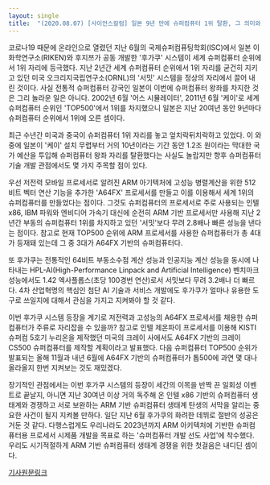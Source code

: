 ```yaml
---
layout: single
title:  "(2020.08.07) [사이언스칼럼] 일본 9년 만에 슈퍼컴퓨터 1위 탈환, 그 의미와 전망"
---
```


코로나19 때문에 온라인으로 열렸던 지난 6월의 국제슈퍼컴퓨팅학회(ISC)에서 일본 이화학연구소(RIKEN)와 후지쯔가 공동 개발한 '후가쿠' 시스템이 세계 슈퍼컴퓨터 순위에서 1위 자리에 등극했다. 지난 2년간 세계 슈퍼컴퓨터 순위에서 1위 자리를 굳건히 지키고 있던 미국 오크리지국립연구소(ORNL)의 '서밋' 시스템을 정상의 자리에서 끌어 내린 것이다. 사실 전통적 슈퍼컴퓨터 강국인 일본이 이번에 슈퍼컴퓨터 왕좌를 차지한 것은 그리 놀라운 일은 아니다. 2002년 6월 '어스 시뮬레이터', 2011년 6월 '케이'로 세계 슈퍼컴퓨터 순위인 'TOP500'에서 1위를 차지했으니 일본은 지난 20여년 동안 9년마다 슈퍼컴퓨터 순위에서 1위에 오른 셈이다.

최근 수년간 미국과 중국이 슈퍼컴퓨터 1위 자리를 놓고 엎치락뒤치락하고 있었다. 이 와중에 일본이 '케이' 설치 무렵부터 거의 10년이라는 기간 동안 1.2조 원이라는 막대한 국가 예산을 투입해 슈퍼컴퓨터 왕좌 자리를 탈환했다는 사실도 놀랍지만 향후 슈퍼컴퓨터 기술 개발 관점에서도 몇 가지 주목할 점이 있다.

우선 저전력 모바일 프로세서로 알려진 ARM 아기텍처에 고성능 병렬계산을 위한 512비트 벡터 연산 기능을 추가한 'A64FX' 프로세서를 만들고 이를 이용해서 세계 1위의 슈퍼컴퓨터를 만들었다는 점이다. 그것도 슈퍼컴퓨터의 프로세서로 주로 사용되는 인텔 x86, IBM 파워와 엔비디어 가속기 대신에 순전히 ARM 기반 프로세서만 사용해 지난 2년간 부동의 슈퍼컴퓨터 1위를 차지하고 있던 '서밋'보다 무려 2.8배나 빠른 성능을 낸다는 점이다. 참고로 현재 TOP500 순위에 ARM 프로세서를 사용한 슈퍼컴퓨터가 총 4대가 등재돼 있는데 그 중 3대가 A64FX 기반의 슈퍼컴퓨터다.

또 후가쿠는 전통적인 64비트 부동소수점 계산 성능과 인공지능 계산 성능을 동시에 나타내는 HPL-AI(High-Performance Linpack and Artificial Intelligence) 벤치마크 성능에서도 1.42 엑사플롭스(초당 100경번 연산)로서 서밋보다 무려 3.2배나 더 빠르다. 4차 산업혁명의 핵심인 첨단 AI 기술과 서비스 개발에도 후가쿠가 얼마나 유용한 도구로 쓰일지에 대해서 관심을 가지고 지켜봐야 할 것 같다.

이번 후가쿠 시스템 등장을 계기로 저전력과 고성능의 A64FX 프로세서를 채용한 슈퍼컴퓨터가 주류로 자리잡을 수 있을까? 참고로 인텔 제온파이 프로세서를 이용해 KISTI 슈퍼컴 5호기 누리온을 제작했던 미국의 크레이 사에서도 A64FX 기반의 크레이 CS500 슈퍼컴퓨터를 제작할 계획이라고 발표했다. 다음 슈퍼컴퓨터 TOP500 순위가 발표되는 올해 11월과 내년 6월에 A64FX 기반의 슈퍼컴퓨터가 톱500에 과연 몇 대나 올라올지 한번 지켜보는 것도 재밌겠다.

장기적인 관점에서는 이번 후가쿠 시스템의 등장이 세간의 이목을 반짝 끈 일회성 이벤트로 끝날지, 아니면 지난 30여년 이상 거의 독주해 온 인텔 x86 기반의 슈퍼컴퓨터 생태계와 경쟁하고 서로 보완하는 ARM 기반 슈퍼컴퓨터 생태계 탄생의 서막을 알리는 중요한 사건이 될지 지켜볼 만하다. 일단 지난 6월 후가쿠의 화려한 데뷔로 절반의 성공은 거둔 것 같다. 다행스럽게도 우리나라도 2023년까지 ARM 아키텍처에 기반한 슈퍼컴퓨터용 프로세서 시제품 개발을 목표로 하는 '슈퍼컴퓨터 개발 선도 사업'에 착수했다. 우리도 시기적절하게 ARM 기반 슈퍼컴퓨터 생태계 경쟁을 위한 첫걸음은 내디딘 셈이다. 

[기사원문링크](http://m.joongdo.co.kr/view.php?key=20200806010002012#ref)
